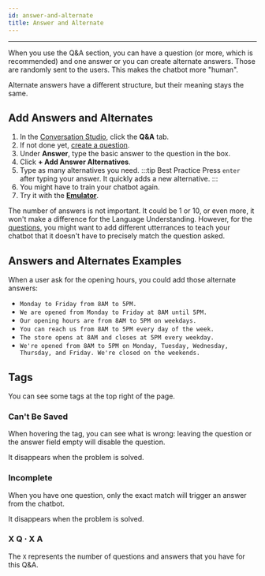 ```yaml
---
id: answer-and-alternate
title: Answer and Alternate
---
```


--------------------

When you use the Q&A section, you can have a question (or more, which is recommended) and one answer or you can create alternate answers. Those are randomly sent to the users. This makes the chatbot more "human". 

Alternate answers have a different structure, but their meaning stays the same.

## Add Answers and Alternates

1. In the [Conversation Studio](/overview/quickstart/conversation-studio), click the **Q&A** tab.
1. If not done yet, [create a question](/building-chatbots/qna/qna-item/question-variations).
1. Under **Answer**, type the basic answer to the question in the box.
1. Click **+ Add Answer Alternatives**.
1. Type as many alternatives you need.
:::tip Best Practice
Press `enter` after typing your answer. It quickly adds a new alternative.
:::
1. You might have to train your chatbot again.
1. Try it with the **[Emulator](/building-chatbots/testing-&-debugging/emulator)**.

The number of answers is not important. It could be 1 or 10, or even more, it won't make a difference for the Language Understanding. However, for the [questions](/building-chatbots/qna/qna-item/question-variations), you might want to add different utterrances to teach your chatbot that it doesn't have to precisely match the question asked.

## Answers and Alternates Examples

When a user ask for the opening hours, you could add those alternate answers:

- `Monday to Friday from 8AM to 5PM.`
- `We are opened from Monday to Friday at 8AM until 5PM.`
- `Our opening hours are from 8AM to 5PM on weekdays. `
- `You can reach us from 8AM to 5PM every day of the week.`
- `The store opens at 8AM and closes at 5PM every weekday.`
- `We're opened from 8AM to 5PM on Monday, Tuesday, Wednesday, Thursday, and Friday. We're closed on the weekends.`

## Tags

You can see some tags at the top right of the page.

### Can't Be Saved

When hovering the tag, you can see what is wrong: leaving the question or the answer field empty will disable the question.

It disappears when the problem is solved.

### Incomplete

When you have one question, only the exact match will trigger an answer from the chatbot.

It disappears when the problem is solved.

### X Q · X A

The `X` represents the number of questions and answers that you have for this Q&A.